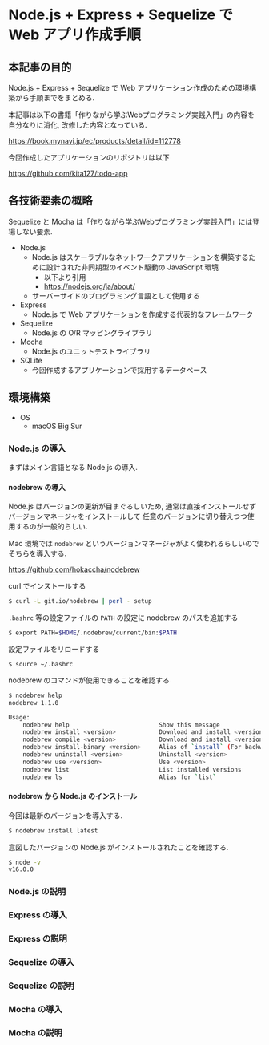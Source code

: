 # Node.js + Express + Sequelize で Web アプリ作成手順

## 本記事の目的

Node.js + Express + Sequelize で Web アプリケーション作成のための環境構築から手順までをまとめる.

本記事は以下の書籍「作りながら学ぶWebプログラミング実践入門」の内容を自分なりに消化, 改修した内容となっている.

https://book.mynavi.jp/ec/products/detail/id=112778

今回作成したアプリケーションのリポジトリは以下

https://github.com/kita127/todo-app

## 各技術要素の概略

Sequelize と Mocha は「作りながら学ぶWebプログラミング実践入門」には登場しない要素.

* Node.js
    * Node.js はスケーラブルなネットワークアプリケーションを構築するために設計された非同期型のイベント駆動の JavaScript 環境
        * 以下より引用
        * https://nodejs.org/ja/about/
    * サーバーサイドのプログラミング言語として使用する
* Express
    * Node.js で Web アプリケーションを作成する代表的なフレームワーク
* Sequelize
    * Node.js の O/R マッピングライブラリ
* Mocha
    * Node.js のユニットテストライブラリ
* SQLite
    * 今回作成するアプリケーションで採用するデータベース

## 環境構築

* OS
    * macOS Big Sur


### Node.js の導入

まずはメイン言語となる Node.js の導入.

#### nodebrew の導入

Node.js はバージョンの更新が目まぐるしいため, 通常は直接インストールせずバージョンマネージャをインストールして
任意のバージョンに切り替えつつ使用するのが一般的らしい.

Mac 環境では `nodebrew` というバージョンマネージャがよく使われるらしいのでそちらを導入する.

https://github.com/hokaccha/nodebrew

curl でインストールする
```bash
$ curl -L git.io/nodebrew | perl - setup
```

`.bashrc` 等の設定ファイルの `PATH` の設定に nodebrew のパスを追加する
```bash
$ export PATH=$HOME/.nodebrew/current/bin:$PATH
```

設定ファイルをリロードする
```
$ source ~/.bashrc
```

nodebrew のコマンドが使用できることを確認する
```bash
$ nodebrew help
nodebrew 1.1.0

Usage:
    nodebrew help                         Show this message
    nodebrew install <version>            Download and install <version> (from binary)
    nodebrew compile <version>            Download and install <version> (from source)
    nodebrew install-binary <version>     Alias of `install` (For backward compatibility)
    nodebrew uninstall <version>          Uninstall <version>
    nodebrew use <version>                Use <version>
    nodebrew list                         List installed versions
    nodebrew ls                           Alias for `list`
```

#### nodebrew から Node.js のインストール

今回は最新のバージョンを導入する.
```bash
$ nodebrew install latest
```

意図したバージョンの Node.js がインストールされたことを確認する.
```bash
$ node -v
v16.0.0
```


### Node.js の説明

### Express の導入
### Express の説明

### Sequelize の導入
### Sequelize の説明

### Mocha の導入
### Mocha の説明



